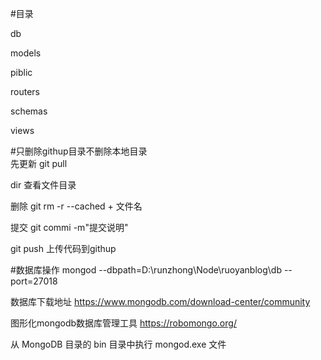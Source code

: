 #目录

db

models

piblic

routers

schemas

views


#只删除githup目录不删除本地目录  
先更新 git pull

dir 查看文件目录

删除 git rm -r --cached + 文件名

提交 git commi -m"提交说明"

git push 上传代码到githup

#数据库操作
mongod --dbpath=D:\runzhong\Node\ruoyanblog\db --port=27018

数据库下载地址 https://www.mongodb.com/download-center/community

图形化mongodb数据库管理工具  https://robomongo.org/

从 MongoDB 目录的 bin 目录中执行 mongod.exe 文件